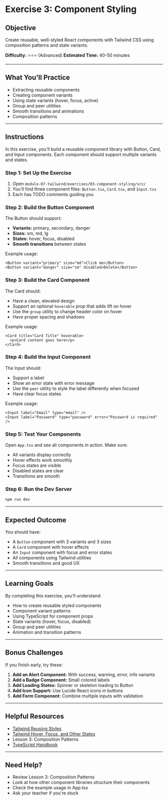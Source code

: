 # Exercise 3: Component Styling

## Objective

Create reusable, well-styled React components with Tailwind CSS using composition patterns and state variants.

**Difficulty:** ⭐⭐⭐ (Advanced)
**Estimated Time:** 40-50 minutes

---

## What You'll Practice

- Extracting reusable components
- Creating component variants
- Using state variants (hover, focus, active)
- Group and peer utilities
- Smooth transitions and animations
- Composition patterns

---

## Instructions

In this exercise, you'll build a reusable component library with Button, Card, and Input components. Each component should support multiple variants and states.

### Step 1: Set Up the Exercise

1. Open `module-07-tailwind/exercises/03-component-styling/src/`
2. You'll find three component files: `Button.tsx`, `Card.tsx`, and `Input.tsx`
3. Each has TODO comments guiding you

### Step 2: Build the Button Component

The Button should support:
- **Variants:** primary, secondary, danger
- **Sizes:** sm, md, lg
- **States:** hover, focus, disabled
- **Smooth transitions** between states

Example usage:
```tsx
<Button variant="primary" size="md">Click me</Button>
<Button variant="danger" size="sm" disabled>Delete</Button>
```

### Step 3: Build the Card Component

The Card should:
- Have a clean, elevated design
- Support an optional `hoverable` prop that adds lift on hover
- Use the `group` utility to change header color on hover
- Have proper spacing and shadows

Example usage:
```tsx
<Card title="Card Title" hoverable>
  <p>Card content goes here</p>
</Card>
```

### Step 4: Build the Input Component

The Input should:
- Support a label
- Show an error state with error message
- Use the `peer` utility to style the label differently when focused
- Have clear focus states

Example usage:
```tsx
<Input label="Email" type="email" />
<Input label="Password" type="password" error="Password is required" />
```

### Step 5: Test Your Components

Open `App.tsx` and see all components in action. Make sure:
- All variants display correctly
- Hover effects work smoothly
- Focus states are visible
- Disabled states are clear
- Transitions are smooth

### Step 6: Run the Dev Server

```bash
npm run dev
```

---

## Expected Outcome

You should have:
- A `Button` component with 3 variants and 3 sizes
- A `Card` component with hover effects
- An `Input` component with focus and error states
- All components using Tailwind utilities
- Smooth transitions and good UX

---

## Learning Goals

By completing this exercise, you'll understand:
- How to create reusable styled components
- Component variant patterns
- Using TypeScript for component props
- State variants (hover, focus, disabled)
- Group and peer utilities
- Animation and transition patterns

---

## Bonus Challenges

If you finish early, try these:

1. **Add an Alert Component:** With success, warning, error, info variants
2. **Add a Badge Component:** Small colored labels
3. **Add Loading States:** Spinner or skeleton loading to Button
4. **Add Icon Support:** Use Lucide React icons in buttons
5. **Add Form Component:** Combine multiple inputs with validation

---

## Helpful Resources

- [Tailwind Reusing Styles](https://tailwindcss.com/docs/reusing-styles)
- [Tailwind Hover, Focus, and Other States](https://tailwindcss.com/docs/hover-focus-and-other-states)
- Lesson 3: Composition Patterns
- [TypeScript Handbook](https://www.typescriptlang.org/docs/handbook/intro.html)

---

## Need Help?

- Review Lesson 3: Composition Patterns
- Look at how other component libraries structure their components
- Check the example usage in App.tsx
- Ask your teacher if you're stuck
